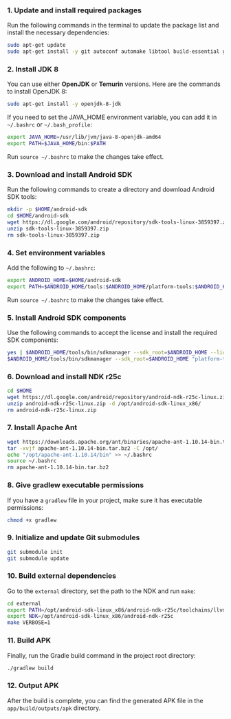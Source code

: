 ### 1. Update and install required packages

Run the following commands in the terminal to update the package list and install the necessary dependencies:

```bash
sudo apt-get update
sudo apt-get install -y git autoconf automake libtool build-essential gcc make
```

### 2. Install JDK 8

You can use either **OpenJDK** or **Temurin** versions. Here are the commands to install OpenJDK 8:

```bash
sudo apt-get install -y openjdk-8-jdk
```

If you need to set the JAVA_HOME environment variable, you can add it in `~/.bashrc` or `~/.bash_profile`:

```bash
export JAVA_HOME=/usr/lib/jvm/java-8-openjdk-amd64
export PATH=$JAVA_HOME/bin:$PATH
```

Run `source ~/.bashrc` to make the changes take effect.

### 3. Download and install Android SDK

Run the following commands to create a directory and download Android SDK tools:

```bash
mkdir -p $HOME/android-sdk
cd $HOME/android-sdk
wget https://dl.google.com/android/repository/sdk-tools-linux-3859397.zip
unzip sdk-tools-linux-3859397.zip
rm sdk-tools-linux-3859397.zip
```

### 4. Set environment variables

Add the following to `~/.bashrc`:

```bash
export ANDROID_HOME=$HOME/android-sdk
export PATH=$ANDROID_HOME/tools:$ANDROID_HOME/platform-tools:$ANDROID_HOME/tools/bin:$PATH
```

Run `source ~/.bashrc` to make the changes take effect.

### 5. Install Android SDK components

Use the following commands to accept the license and install the required SDK components:

```bash
yes | $ANDROID_HOME/tools/bin/sdkmanager --sdk_root=$ANDROID_HOME --licenses
$ANDROID_HOME/tools/bin/sdkmanager --sdk_root=$ANDROID_HOME "platform-tools" "platforms;android-23"
```

### 6. Download and install NDK r25c

```bash
cd $HOME
wget https://dl.google.com/android/repository/android-ndk-r25c-linux.zip
unzip android-ndk-r25c-linux.zip -d /opt/android-sdk-linux_x86/
rm android-ndk-r25c-linux.zip
```

### 7. Install Apache Ant

```bash
wget https://downloads.apache.org/ant/binaries/apache-ant-1.10.14-bin.tar.bz2
tar -xvjf apache-ant-1.10.14-bin.tar.bz2 -C /opt/
echo "/opt/apache-ant-1.10.14/bin" >> ~/.bashrc
source ~/.bashrc
rm apache-ant-1.10.14-bin.tar.bz2
```

### 8. Give gradlew executable permissions

If you have a `gradlew` file in your project, make sure it has executable permissions:

```bash
chmod +x gradlew
```

### 9. Initialize and update Git submodules

```bash
git submodule init
git submodule update
```

### 10. Build external dependencies

Go to the `external` directory, set the path to the NDK and run `make`:

```bash
cd external
export PATH=/opt/android-sdk-linux_x86/android-ndk-r25c/toolchains/llvm/prebuilt/linux-x86_64/bin:$PATH
export NDK=/opt/android-sdk-linux_x86/android-ndk-r25c
make VERBOSE=1
```

### 11. Build APK

Finally, run the Gradle build command in the project root directory:

```bash
./gradlew build
```

### 12. Output APK

After the build is complete, you can find the generated APK file in the `app/build/outputs/apk` directory.
